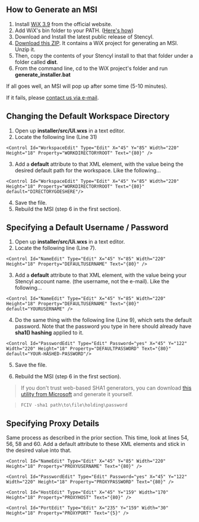 ## How to Generate an MSI

1. Install [WiX 3.9](https://wix.codeplex.com/releases/view/136891) from the official website.
2. Add WiX's bin folder to your PATH. ([Here's how](https://msdn.microsoft.com/en-us/library/gg513936.aspx))
3. Download and Install the latest public release of Stencyl. 
4. [Download this ZIP](http://static.stencyl.com/edukit/Stencyl-MSI-Generator-3.zip). It contains a WiX project for generating an MSI. Unzip it.
5. Then, copy the contents of your Stencyl install to that that folder under a folder called **dist**.
6. From the command line, cd to the WiX project's folder and run **generate_installer.bat**

If all goes well, an MSI will pop up after some time (5-10 minutes).

If it fails, please [contact us via e-mail](http://www.stencyl.com/about/contact/).


## Changing the Default Workspace Directory

1. Open up **installer/src/UI.wxs** in a text editor.
2. Locate the following line (Line 31)

  ```
  <Control Id="WorkspaceEdit" Type="Edit" X="45" Y="85" Width="220" Height="18" Property="WORKDIRECTORYROOT" Text="{80}" />
  ```

3. Add a **default** attribute to that XML element, with the value being the desired default path for the workspace. Like the following...

  ```
  <Control Id="WorkspaceEdit" Type="Edit" X="45" Y="85" Width="220" Height="18" Property="WORKDIRECTORYROOT" Text="{80}" default="DIRECTORYGOESHERE"/>
  ```

4. Save the file.
5. Rebuild the MSI (step 6 in the first section).


## Specifying a Default Username / Password

1. Open up **installer/src/Ui.wxs** in a text editor.
2. Locate the following line (Line 7).

  ```
  <Control Id="NameEdit" Type="Edit" X="45" Y="85" Width="220" Height="18" Property="DEFAULTUSERNAME" Text="{80}" />
  ```

3. Add a **default** attribute to that XML element, with the value being your Stencyl account name. (the username, not the e-mail). Like the following...

  ```
  <Control Id="NameEdit" Type="Edit" X="45" Y="85" Width="220" Height="18" Property="DEFAULTUSERNAME" Text="{80}" default="YOURUSERNAME" />
  ```

4. Do the same thing with the following line (Line 9), which sets the default password. Note that the password you type in here should already have **sha1() hashing** applied to it.

  ```
  <Control Id="PasswordEdit" Type="Edit" Password="yes" X="45" Y="122" Width="220" Height="18" Property="DEFAULTPASSWORD" Text="{80}" default="YOUR-HASHED-PASSWORD"/>
  ```

5. Save the file.

6. Rebuild the MSI (step 6 in the first section).

> If you don't trust web-based SHA1 generators, you can download [this utility from Microsoft](https://support.microsoft.com/en-us/kb/841290) and generate it yourself.

> `FCIV -sha1 path\to\file\holding\password`


## Specifying Proxy Details

Same process as described in the prior section. This time, look at lines 54, 56, 58 and 60. Add a default attribute to these XML elements and stick in the desired value into that.

```
<Control Id="NameEdit" Type="Edit" X="45" Y="85" Width="220" Height="18" Property="PROXYUSERNAME" Text="{80}" />
```

```
<Control Id="PasswordEdit" Type="Edit" Password="yes" X="45" Y="122" Width="220" Height="18" Property="PROXYPASSWORD" Text="{80}" />
```

```
<Control Id="HostEdit" Type="Edit" X="45" Y="159" Width="170" Height="18" Property="PROXYHOST" Text="{80}" />
```

```
<Control Id="PortEdit" Type="Edit" X="235" Y="159" Width="30" Height="18" Property="PROXYPORT" Text="{5}" />
```

